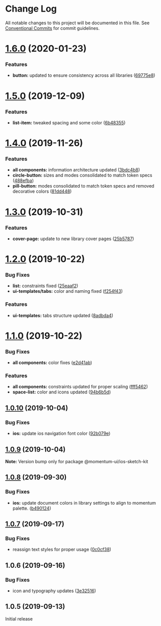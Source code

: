 # Change Log

All notable changes to this project will be documented in this file.
See [Conventional Commits](https://conventionalcommits.org) for commit guidelines.

# [1.6.0](https://github.com/momentum-design/momentum-design-kit/compare/@momentum-ui/ios-sketch-kit@1.5.0...@momentum-ui/ios-sketch-kit@1.6.0) (2020-01-23)


### Features

* **button:** updated to ensure consistency across all libraries ([69775e8](https://github.com/momentum-design/momentum-design-kit/commit/69775e8))





# [1.5.0](https://github.com/momentum-design/momentum-design-kit/compare/@momentum-ui/ios-sketch-kit@1.4.0...@momentum-ui/ios-sketch-kit@1.5.0) (2019-12-09)


### Features

* **list-item:** tweaked spacing and some color ([6b48355](https://github.com/momentum-design/momentum-design-kit/commit/6b48355))





# [1.4.0](https://github.com/momentum-design/momentum-design-kit/compare/@momentum-ui/ios-sketch-kit@1.3.0...@momentum-ui/ios-sketch-kit@1.4.0) (2019-11-26)


### Features

* **all components:** information architecture updated ([3bdc4b8](https://github.com/momentum-design/momentum-design-kit/commit/3bdc4b8))
* **circle-button:** sizes and modes consolidated to match token specs ([488efba](https://github.com/momentum-design/momentum-design-kit/commit/488efba))
* **pill-button:** modes consolidated to match token specs and removed decorative colors ([81dd448](https://github.com/momentum-design/momentum-design-kit/commit/81dd448))





# [1.3.0](https://github.com/momentum-design/momentum-design-kit/compare/@momentum-ui/ios-sketch-kit@1.2.0...@momentum-ui/ios-sketch-kit@1.3.0) (2019-10-31)


### Features

* **cover-page:** update to new library cover pages ([25b5787](https://github.com/momentum-design/momentum-design-kit/commit/25b5787))





# [1.2.0](https://github.com/momentum-design/momentum-design-kit/compare/@momentum-ui/ios-sketch-kit@1.1.0...@momentum-ui/ios-sketch-kit@1.2.0) (2019-10-22)


### Bug Fixes

* **list:** constraints fixed ([25eaaf2](https://github.com/momentum-design/momentum-design-kit/commit/25eaaf2))
* **ui-templates/tabs:** color and naming fixed ([f254f43](https://github.com/momentum-design/momentum-design-kit/commit/f254f43))


### Features

* **ui-templates:** tabs structure updated ([8adbda4](https://github.com/momentum-design/momentum-design-kit/commit/8adbda4))





# [1.1.0](https://github.com/momentum-design/momentum-design-kit/compare/@momentum-ui/ios-sketch-kit@1.0.10...@momentum-ui/ios-sketch-kit@1.1.0) (2019-10-22)


### Bug Fixes

* **all components:** color fixes ([e2d41ab](https://github.com/momentum-design/momentum-design-kit/commit/e2d41ab))


### Features

* **all components:** constraints updated for proper scaling ([fff5462](https://github.com/momentum-design/momentum-design-kit/commit/fff5462))
* **space-list:** color and icons updated ([94b6b5d](https://github.com/momentum-design/momentum-design-kit/commit/94b6b5d))





## [1.0.10](https://github.com/momentum-design/momentum-design-kit/compare/@momentum-ui/ios-sketch-kit@1.0.9...@momentum-ui/ios-sketch-kit@1.0.10) (2019-10-04)


### Bug Fixes

* **ios:** update ios navigation font color ([92b079e](https://github.com/momentum-design/momentum-design-kit/commit/92b079e))





## [1.0.9](https://github.com/momentum-design/momentum-design-kit/compare/@momentum-ui/ios-sketch-kit@1.0.8...@momentum-ui/ios-sketch-kit@1.0.9) (2019-10-04)

**Note:** Version bump only for package @momentum-ui/ios-sketch-kit





## [1.0.8](https://github.com/momentum-design/momentum-design-kit/compare/@momentum-ui/ios-sketch-kit@1.0.7...@momentum-ui/ios-sketch-kit@1.0.8) (2019-09-30)


### Bug Fixes

* **ios:** update document colors in library settings to align to momentum palette. ([b490124](https://github.com/momentum-design/momentum-design-kit/commit/b490124))





## [1.0.7](https://github.com/momentum-design/momentum-design-kit/compare/@momentum-ui/ios-sketch-kit@1.0.6...@momentum-ui/ios-sketch-kit@1.0.7) (2019-09-17)


### Bug Fixes

* reassign text styles for proper usage ([0c0cf38](https://github.com/momentum-design/momentum-design-kit/commit/0c0cf38))





## 1.0.6 (2019-09-16)


### Bug Fixes

* icon and typography updates ([3e32516](https://github.com/momentum-design/momentum-design-kit/commit/3e32516))





## 1.0.5 (2019-09-13)

Initial release
